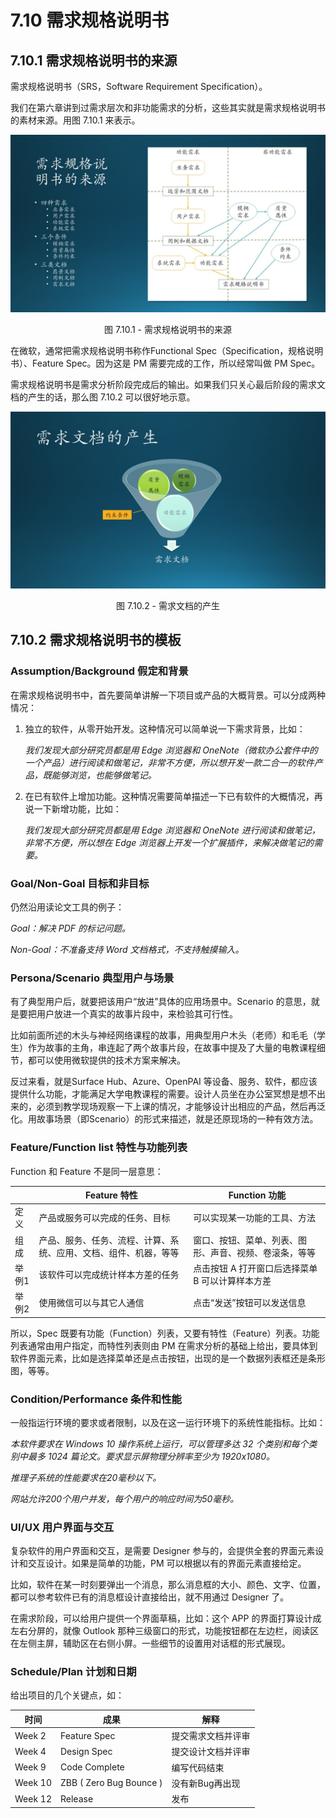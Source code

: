 # 7.10 需求规格说明书

## 7.10.1 需求规格说明书的来源

需求规格说明书（SRS，Software Requirement Specification）。

我们在第六章讲到过需求层次和非功能需求的分析，这些其实就是需求规格说明书的素材来源。用图 7.10.1 来表示。

<div align="center">
<img src="Images/Slide33.JPG"/>

图 7.10.1 - 需求规格说明书的来源
</div>

在微软，通常把需求规格说明书称作Functional Spec（Specification，规格说明书）、Feature Spec。因为这是 PM 需要完成的工作，所以经常叫做 PM Spec。

需求规格说明书是需求分析阶段完成后的输出。如果我们只关心最后阶段的需求文档的产生的话，那么图 7.10.2 可以很好地示意。

<div align="center">
<img src="Images/Slide34.JPG"/>

图 7.10.2 - 需求文档的产生
</div>

## 7.10.2 需求规格说明书的模板

### Assumption/Background 假定和背景

在需求规格说明书中，首先要简单讲解一下项目或产品的大概背景。可以分成两种情况：

1. 独立的软件，从零开始开发。这种情况可以简单说一下需求背景，比如：
   
   *我们发现大部分研究员都是用 Edge 浏览器和 OneNote（微软办公套件中的一个产品）进行阅读和做笔记，非常不方便，所以想开发一款二合一的软件产品，既能够浏览，也能够做笔记。*

2. 在已有软件上增加功能。这种情况需要简单描述一下已有软件的大概情况，再说一下新增功能，比如：

   *我们发现大部分研究员都是用 Edge 浏览器和 OneNote 进行阅读和做笔记，非常不方便，所以想在 Edge 浏览器上开发一个扩展插件，来解决做笔记的需要。*

### Goal/Non-Goal 目标和非目标

仍然沿用读论文工具的例子：

*Goal：解决 PDF 的标记问题。*

*Non-Goal：不准备支持 Word 文档格式，不支持触摸输入。*

### Persona/Scenario 典型用户与场景

有了典型用户后，就要把该用户“放进”具体的应用场景中。Scenario 的意思，就是要把用户放进一个真实的故事片段中，来检验其可行性。

比如前面所述的木头与神经网络课程的故事，用典型用户木头（老师）和毛毛（学生）作为故事的主角，串连起了两个故事片段，在故事中提及了大量的电教课程细节，都可以使用微软提供的技术方案来解决。

反过来看，就是Surface Hub、Azure、OpenPAI 等设备、服务、软件，都应该提供什么功能，才能满足大学电教课程的需要。设计人员坐在办公室冥想是想不出来的，必须到教学现场观察一下上课的情况，才能够设计出相应的产品，然后再泛化。用故事场景（即Scenario）的形式来描述，就是还原现场的一种有效方法。

### Feature/Function list 特性与功能列表

Function 和 Feature 不是同一层意思：

||Feature 特性|Function 功能|
|--|--|--|
|定义|产品或服务可以完成的任务、目标|可以实现某一功能的工具、方法|
|组成|产品、服务、任务、流程、计算、系统、应用、文档、组件、机器，等等|窗口、按钮、菜单、列表、图形、声音、视频、卷滚条，等等|
|举例1|该软件可以完成统计样本方差的任务|点击按钮 A 打开窗口后选择菜单 B 可以计算样本方差|
|举例2|使用微信可以与其它人通信|点击“发送”按钮可以发送信息|

所以，Spec 既要有功能（Function）列表，又要有特性（Feature）列表。功能列表通常由用户指定，而特性列表则由 PM 在需求分析的基础上给出，要具体到软件界面元素，比如是选择菜单还是点击按钮，出现的是一个数据列表框还是条形图，等等。

### Condition/Performance 条件和性能

一般指运行环境的要求或者限制，以及在这一运行环境下的系统性能指标。比如：

*本软件要求在 Windows 10 操作系统上运行，可以管理多达 32 个类别和每个类别中最多 1024 篇论文。要求显示屏物理分辨率至少为 1920x1080。*

*推理子系统的性能要求在20毫秒以下。*

*网站允许200个用户并发，每个用户的响应时间为50毫秒。*

### UI/UX 用户界面与交互

复杂软件的用户界面和交互，是需要 Designer 参与的，会提供全套的界面元素设计和交互设计。如果是简单的功能，PM 可以根据以有的界面元素直接给定。

比如，软件在某一时刻要弹出一个消息，那么消息框的大小、颜色、文字、位置，都可以参考软件已有的消息框设计直接给出，就不用通过 Designer 了。

在需求阶段，可以给用户提供一个界面草稿，比如：这个 APP 的界面打算设计成左右分屏的，就像 Outlook 那种三级窗口的形式，功能按钮都在左边栏，阅读区在左侧主屏，辅助区在右侧小屏。一些细节的设置用对话框的形式展现。

### Schedule/Plan 计划和日期

给出项目的几个关键点，如：

|时间|成果|解释|
|--|--|--|
|Week 2|Feature Spec|提交需求文档并评审|
|Week 4|Design Spec|提交设计文档并评审|
|Week 9|Code Complete|编写代码结束|
|Week 10|ZBB ( Zero Bug Bounce )|没有新Bug再出现|
|Week 12|Release|发布|
